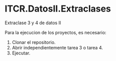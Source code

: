 # ITCR.DatosII.Extraclases
Extraclase 3 y 4 de datos II

Para la ejecucion de los proyectos, es necesario:
1. Clonar el repositorio.
2. Abrir independientemente tarea 3 o tarea 4.
3. Ejecutar.

